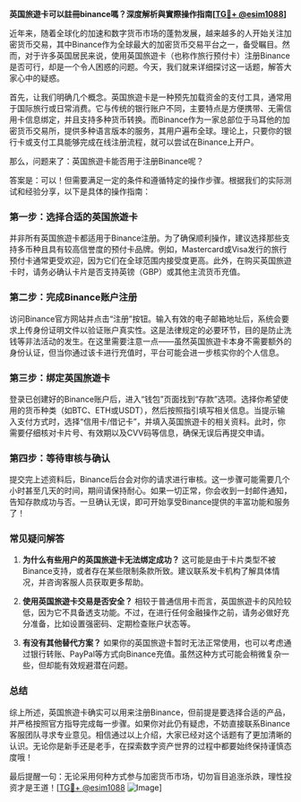 **英国旅遊卡可以註冊binance嗎？深度解析與實際操作指南[[TG💪+ @esim1088](https://t.me/s/esim1088)]**

近年来，随着全球化的加速和数字货币市场的蓬勃发展，越来越多的人开始关注加密货币交易，其中Binance作为全球最大的加密货币交易平台之一，备受瞩目。然而，对于许多英国居民来说，使用英国旅遊卡（也称作旅行预付卡）注册Binance是否可行，却是一个令人困惑的问题。今天，我们就来详细探讨这一话题，解答大家心中的疑惑。

首先，让我们明确几个概念。英国旅遊卡是一种预先加载资金的支付工具，通常用于国际旅行或日常消费。它与传统的银行账户不同，主要特点是方便携带、无需信用卡信息绑定，并且支持多种货币转换。而Binance作为一家总部位于马耳他的加密货币交易所，提供多种语言版本的服务，其用户遍布全球。理论上，只要你的银行卡或支付工具能够完成在线注册流程，就可以尝试在Binance上开户。

那么，问题来了：英国旅遊卡能否用于注册Binance呢？

答案是：可以！但需要满足一定的条件和遵循特定的操作步骤。根据我们的实际测试和经验分享，以下是具体的操作指南：

### **第一步：选择合适的英国旅遊卡**
并非所有英国旅遊卡都适用于Binance注册。为了确保顺利操作，建议选择那些支持多币种且具有较高信誉度的预付卡品牌。例如，Mastercard或Visa发行的旅行预付卡通常更受欢迎，因为它们在全球范围内接受度更高。此外，在购买英国旅遊卡时，请务必确认卡片是否支持英镑（GBP）或其他主流货币充值。

### **第二步：完成Binance账户注册**
访问Binance官方网站并点击“注册”按钮。输入有效的电子邮箱地址后，系统会要求上传身份证明文件以验证账户真实性。这是法律规定的必要环节，目的是防止洗钱等非法活动的发生。在这里需要注意一点——虽然英国旅遊卡本身不需要额外的身份认证，但当你通过该卡进行充值时，平台可能会进一步核实你的个人信息。

### **第三步：绑定英国旅遊卡**
登录已创建好的Binance账户后，进入“钱包”页面找到“存款”选项。选择你希望使用的货币种类（如BTC、ETH或USDT），然后按照指引填写相关信息。当提示输入支付方式时，选择“信用卡/借记卡”，并填入英国旅遊卡的相关资料。此时，你需要仔细核对卡片号、有效期以及CVV码等信息，确保无误后再提交申请。

### **第四步：等待审核与确认**
提交完上述资料后，Binance后台会对你的请求进行审核。这一步骤可能需要几个小时甚至几天的时间，期间请保持耐心。如果一切正常，你会收到一封邮件通知，告知存款成功与否。一旦确认无误，即可开始享受Binance提供的丰富功能和服务了！

### **常见疑问解答**

1. **为什么有些用户的英国旅遊卡无法绑定成功？**
   这可能是由于卡片类型不被Binance支持，或者存在某些限制条款所致。建议联系发卡机构了解具体情况，并咨询客服人员获取更多帮助。

2. **使用英国旅遊卡交易是否安全？**
   相较于普通信用卡而言，英国旅遊卡的风险较低，因为它不具备透支功能。不过，在进行任何金融操作之前，请务必做好充分准备，比如设置强密码、定期检查账户状态等。

3. **有没有其他替代方案？**
   如果你的英国旅遊卡暂时无法正常使用，也可以考虑通过银行转账、PayPal等方式向Binance充值。虽然这种方式可能会稍微复杂一些，但却能有效规避潜在问题。

### **总结**
综上所述，英国旅遊卡确实可以用来注册Binance，但前提是要选择合适的产品，并严格按照官方指导完成每一步骤。如果你对此仍有疑虑，不妨直接联系Binance客服团队寻求专业意见。相信通过以上介绍，大家已经对这个话题有了更加清晰的认识。无论你是新手还是老手，在探索数字资产世界的过程中都要始终保持谨慎态度哦！

最后提醒一句：无论采用何种方式参与加密货币市场，切勿盲目追涨杀跌，理性投资才是王道！[[TG💪+ @esim1088](https://t.me/s/esim1088) ![Image](https://i.postimg.cc/4NQfJmqS/Snipaste-2025-05-13-00-14-12.png)]